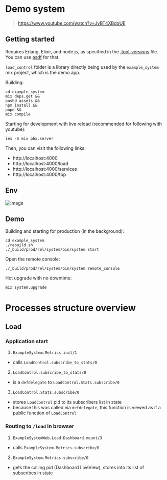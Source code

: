 # Demo system

> https://www.youtube.com/watch?v=JvBT4XBdoUE

## Getting started

Requires Erlang, Elixir, and node.js, as specified in the [.tool-versions](./.tool-versions) file.
You can use [asdf](https://github.com/asdf-vm/asdf) for that.

`load_control` folder is a library directly being used by the `example_system` mix project, which is
the demo app.

Building:

```
cd example_system
mix deps.get &&
pushd assets &&
npm install &&
popd &&
mix compile
```

Starting for development with live reload (recommended for following with youtube):

```
iex -S mix phx.server
```

Then, you can visit the following links:

  - http://localhost:4000
  - http://localhost:4000/load
  - http://localhost:4000/services
  - http://localhost:4000/top
## Env
![image](https://github.com/dev5212512/demo_system/assets/146990270/e34105ef-e868-49c6-80b4-32f8866e8f9b)

## Demo

Building and starting for production (in the background):

```
cd example_system
./rebuild.sh
./_build/prod/rel/system/bin/system start
```

Open the remote console:

```
./_build/prod/rel/system/bin/system remote_console
```

Hot upgrade with no downtime:

```
mix system.upgrade
```

# Processes structure overview

## Load

### Application start
1. `ExampleSystem.Metrics.init/1`
  - calls `LoadControl.subscribe_to_stats/0`
2. `LoadControl.subscribe_to_stats/0`
  - is a `defdelegate` to `LoadControl.Stats.subscribe/0`
3. `LoadControl.Stats.subscribe/0`
  - stores `LoadControl` pid to its subscribers list in state
  - because this was called via `defdelegate`, this function is viewed as if a public function of `LoadControl`

### Routing to `/load` in browser
1. `ExampleSystemWeb.Load.Dashboard.mount/3`
  - calls `ExampleSystem.Metrics.subscribe/0`
2. `ExampleSystem.Metrics.subscribe/0`
  - gets the calling pid (Dashboard LiveView), stores into its list of subscribes in state
